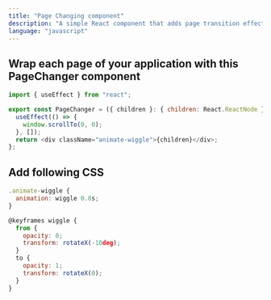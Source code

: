 ```yaml
---
title: "Page Changing component"
description: "A simple React component that adds page transition effect and scrolls to the top on route change"
language: "javascript"
---
```


## Wrap each page of your application with this PageChanger component

```js
import { useEffect } from "react";

export const PageChanger = ({ children }: { children: React.ReactNode }) => {
  useEffect(() => {
    window.scrollTo(0, 0);
  }, []);
  return <div className="animate-wiggle">{children}</div>;
};
```

## Add following CSS

```js
.animate-wiggle {
  animation: wiggle 0.8s;
}

@keyframes wiggle {
  from {
    opacity: 0;
    transform: rotateX(-10deg);
  }
  to {
    opacity: 1;
    transform: rotateX(0);
  }
}
```
